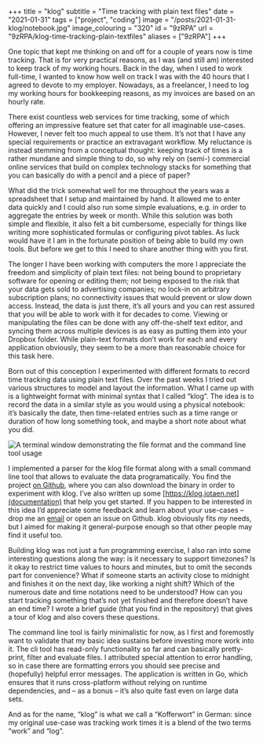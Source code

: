 +++
title = "klog"
subtitle = "Time tracking with plain text files"
date = "2021-01-31"
tags = ["project", "coding"]
image = "/posts/2021-01-31-klog/notebook.jpg"
image_colouring = "320"
id = "9zRPA"
url = "9zRPA/klog-time-tracking-plain-textfiles"
aliases = ["9zRPA"]
+++

One topic that kept me thinking on and off for a couple of years now is time tracking. That is for very practical reasons, as I was (and still am) interested to keep track of my working hours. Back in the day, when I used to work full-time, I wanted to know how well on track I was with the 40 hours that I agreed to devote to my employer. Nowadays, as a freelancer, I need to log my working hours for bookkeeping reasons, as my invoices are based on an hourly rate.

There exist countless web services for time tracking, some of which offering an impressive feature set that cater for all imaginable use-cases. However, I never felt too much appeal to use them. It’s not that I have any special requirements or practice an extravagant workflow. My reluctance is instead stemming from a conceptual thought: keeping track of times is a rather mundane and simple thing to do, so why rely on (semi-) commercial online services that build on complex technology stacks for something that you can basically do with a pencil and a piece of paper?

What did the trick somewhat well for me throughout the years was a spreadsheet that I setup and maintained by hand. It allowed me to enter data quickly and I could also run some simple evaluations, e.g. in order to aggregate the entries by week or month. While this solution was both simple and flexible, it also felt a bit cumbersome, especially for things like writing more sophisticated formulas or configuring pivot tables. As luck would have it I am in the fortunate position of being able to build my own tools. But before we get to this I need to share another thing with you first.

The longer I have been working with computers the more I appreciate the freedom and simplicity of plain text files: not being bound to proprietary software for opening or editing them; not being exposed to the risk that your data gets sold to advertising companies; no lock-in on arbitrary subscription plans; no connectivity issues that would prevent or slow down access. Instead, the data is just there, it’s all yours and you can rest assured that you will be able to work with it for decades to come. Viewing or manipulating the files can be done with any off-the-shelf text editor, and syncing them across multiple devices is as easy as putting them into your Dropbox folder. While plain-text formats don’t work for each and every application obviously, they seem to be a more than reasonable choice for this task here.

Born out of this conception I experimented with different formats to record time tracking data using plain text files. Over the past weeks I tried out various structures to model and layout the information. What I came up with is a lightweight format with minimal syntax that I called “klog”. The idea is to record the data in a similar style as you would using a physical notebook: it’s basically the date, then time-related entries such as a time range or duration of how long something took, and maybe a short note about what you did.

![A terminal window demonstrating the file format and the command line tool usage](/posts/2021-01-31-klog/demo.gif)

I implemented a parser for the klog file format along with a small command line tool that allows to evaluate the data programatically. You find the project [on Github](https://github.com/jotaen/klog), where you can also download the binary in order to experiment with klog. I’ve also written up some [https://klog.jotaen.net](documentation) that help you get started. If you happen to be interested in this idea I’d appreciate some feedback and learn about your use-cases – drop me an [email](/mail) or open an issue on Github. klog obviously fits *my* needs, but I aimed for making it general-purpose enough so that other people may find it useful too.

Building klog was not just a fun programming exercise, I also ran into some interesting questions along the way: is it necessary to support timezones? Is it okay to restrict time values to hours and minutes, but to omit the seconds part for convenience? What if someone starts an activity close to midnight and finishes it on the next day, like working a night shift? Which of the numerous date and time notations need to be understood? How can you start tracking something that’s not yet finished and therefore doesn’t have an end time? I wrote a brief guide (that you find in the repository) that gives a tour of klog and also covers these questions.

The command line tool is fairly minimalistic for now, as I first and foremostly want to validate that my basic idea sustains before investing more work into it. The cli tool has read-only functionality so far and can basically pretty-print, filter and evaluate files. I attributed special attention to error handling, so in case there are formatting errors you should see precise and (hopefully) helpful error messages. The application is written in Go, which ensures that it runs cross-platform without relying on runtime dependencies, and – as a bonus – it’s also quite fast even on large data sets.

And as for the name, “klog” is what we call a “Kofferwort” in German: since my original use-case was tracking work times it is a blend of the two terms “work” and “log”.
